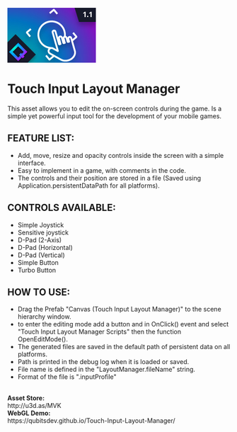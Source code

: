 ![Logo](/Media/Logo.jpg)
# Touch Input Layout Manager
This asset allows you to edit the on-screen controls during the game.
Is a simple yet powerful input tool for the development of your mobile games.<br>
## FEATURE LIST:
- Add, move, resize and opacity controls inside the screen with a simple interface.
- Easy to implement in a game, with comments in the code.
- The controls and their position are stored in a file (Saved using Application.persistentDataPath for all platforms).
## CONTROLS AVAILABLE:
- Simple Joystick
- Sensitive joystick
- D-Pad (2-Axis)
- D-Pad (Horizontal)
- D-Pad (Vertical)
- Simple Button
- Turbo Button
## HOW TO USE:
- Drag the Prefab "Canvas (Touch Input Layout Manager)" to the scene hierarchy window.
- to enter the editing mode add a button and in OnClick() event and select "Touch Input Layout Manager Scripts" then the function OpenEditMode().
- The generated files are saved in the default path of persistent data on all platforms.
- Path is printed in the debug log when it is loaded or saved.
- File name is defined in the "LayoutManager.fileName" string.
- Format of the file is ".inputProfile"
<br>
<strong>Asset Store:</strong><br>
http://u3d.as/MVK
<br>
<strong>WebGL Demo:</strong><br>
https://qubitsdev.github.io/Touch-Input-Layout-Manager/
<br>
